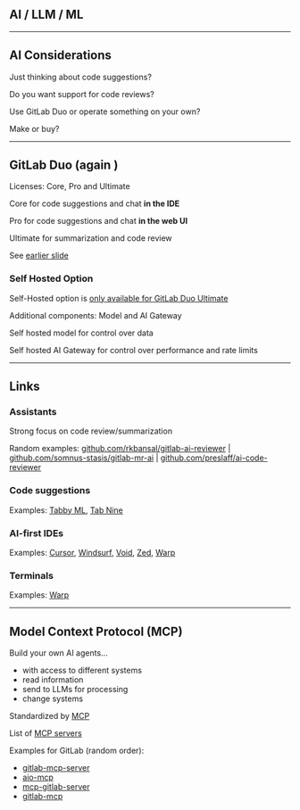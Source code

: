 <!-- .slide: id="gitlab_ai" class="vertical-center" -->

<i class="fa-duotone fa-microchip-ai fa-8x" style="float: right; color: grey;"></i>

## AI / LLM / ML

---

## AI Considerations

Just thinking about code suggestions?

Do you want support for code reviews?

Use GitLab Duo or operate something on your own?

Make or buy?

---

## GitLab Duo (again <i class="fa-duotone fa-solid fa-face-woozy"></i>)

Licenses: Core, Pro and Ultimate

Core for code suggestions and chat **in the IDE**

Pro for code suggestions and chat **in the web UI**

Ultimate for summarization and code review

See [earlier slide](#/gitlab_duo)

### Self Hosted Option

Self-Hosted option is [only available for GitLab Duo Ultimate](https://docs.gitlab.com/administration/gitlab_duo_self_hosted/)

Additional components: Model and AI Gateway

Self hosted model for control over data

Self hosted AI Gateway for control over performance and rate limits

---

## Links

### Assistants

Strong focus on code review/summarization

Random examples: [github.com/rkbansal/gitlab-ai-reviewer](https://github.com/rkbansal/gitlab-ai-reviewer) | [github.com/somnus-stasis/gitlab-mr-ai](https://github.com/somnus-stasis/gitlab-mr-ai) | [github.com/preslaff/ai-code-reviewer](https://github.com/preslaff/ai-code-reviewer)

### Code suggestions

Examples: [Tabby ML](https://www.tabbyml.com/), [Tab Nine](https://www.tabnine.com/)

### AI-first IDEs

Examples: [Cursor](https://www.cursor.com/), [Windsurf](https://windsurf.com/editor), [Void](https://voideditor.com/), [Zed](https://zed.dev/), [Warp](https://warp.dev/)

### Terminals

Examples: [Warp](https://www.warp.dev/terminal)

---

## Model Context Protocol (MCP)

Build your own AI agents...
- with access to different systems
- read information
- send to LLMs for processing
- change systems

Standardized by [MCP](https://modelcontextprotocol.io)

List of [MCP servers](https://github.com/modelcontextprotocol/servers)

Examples for GitLab (random order):

- [gitlab-mcp-server](https://github.com/LuisCusihuaman/gitlab-mcp-server)
- [aio-mcp](https://github.com/athapong/aio-mcp)
- [mcp-gitlab-server](https://github.com/yoda-digital/mcp-gitlab-server)
- [gitlab-mcp](https://github.com/zereight/gitlab-mcp)
